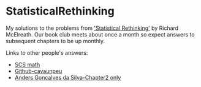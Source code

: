 # StatisticalRethinking

My solutions to the problems from ['Statistical Rethinking'](https://xcelab.net/rm/statistical-rethinking/) by Richard McElreath. Our book club meets about once a month so expect answers to subsequent chapters to be up monthly.

Links to other people's answers:

* [SCS math](http://scs.math.yorku.ca/index.php/SCS_Reads_2016-2017#Week_2.2C_Oct._7)
* [Github-cavaunpeu](https://github.com/cavaunpeu/statistical-rethinking)
* [Anders Goncalves da Silva-Chapter2 only](http://www.rpubs.com/andersgs/my_solutions_chapter2_statrethink)
